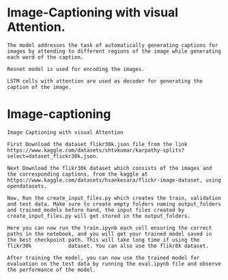 # Image-Captioning with visual Attention.

	The model addresses the task of automatically generating captions for images by attending to different regions of the image while generating each word of the caption.

	Resnet model is used for encoding the images.

	LSTM cells with attention are used as decoder for generating the caption of the image.

# Image-captioning
	Image Captioning with visual Attention

	First Download the dataset_flikr30k.json file from the link https://www.kaggle.com/datasets/shtvkumar/karpathy-splits?select=dataset_flickr30k.json.

	Next Download the flikr30k dataset which consists of the images and the corresponding captions, from the kaggle at https://www.kaggle.com/datasets/hsankesara/flickr-image-dataset, using opendatasets.

	Now, Run the create_input_files.py which creates the train, validation and test data. Make sure to create empty folders naming output_folders and trained_models before hand, the input files created by 							create_input_files.py will get stored in the output_folders.

	Here you can now run the train.ipynb each cell ensuring the correct paths in the notebook, and you will get your trained model saved in the best checkpoint path. This will take long time if using the flikr30k 			dataset. You can also use the flikr8k dataset.

	After training the model, you can now use the trained model for evaluation on the test data by running the eval.ipynb file and observe the performance of the model.

